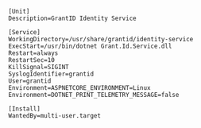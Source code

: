 ﻿```
[Unit]
Description=GrantID Identity Service

[Service]
WorkingDirectory=/usr/share/grantid/identity-service
ExecStart=/usr/bin/dotnet Grant.Id.Service.dll
Restart=always
RestartSec=10
KillSignal=SIGINT
SyslogIdentifier=grantid
User=grantid
Environment=ASPNETCORE_ENVIRONMENT=Linux
Environment=DOTNET_PRINT_TELEMETRY_MESSAGE=false

[Install]
WantedBy=multi-user.target
```
